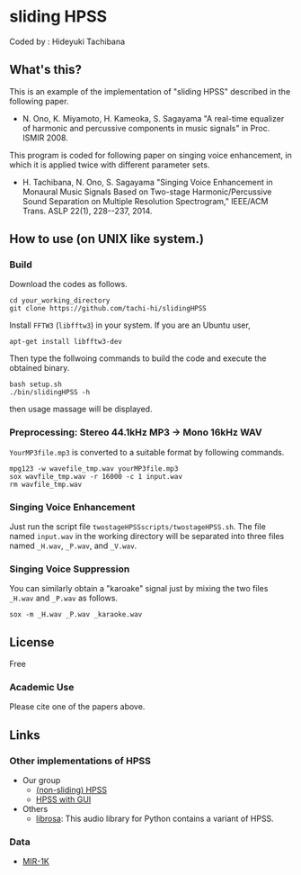 sliding HPSS
============

Coded by : Hideyuki Tachibana


What's this?
------------
This is an example of the implementation of "sliding HPSS" described in the following paper.

* N. Ono, K. Miyamoto, H. Kameoka, S. Sagayama "A real-time equalizer of harmonic and percussive components in music signals" in Proc. ISMIR 2008.

This program is coded for following paper on singing voice enhancement,
in which it is applied twice with different parameter sets.
* H. Tachibana, N. Ono, S. Sagayama "Singing Voice Enhancement in Monaural Music Signals Based on Two-stage Harmonic/Percussive Sound Separation on Multiple Resolution Spectrogram," IEEE/ACM Trans. ASLP 22(1), 228--237, 2014.


How to use (on UNIX like system.)
---------------------------------

### Build

Download the codes as follows.

	cd your_working_directory
	git clone https://github.com/tachi-hi/slidingHPSS

Install `FFTW3` (`libfftw3`) in your system. If you are an Ubuntu user,

	apt-get install libfftw3-dev

Then type the follwoing commands to build the code and execute the obtained binary.

	bash setup.sh
	./bin/slidingHPSS -h

then usage massage will be displayed.

### Preprocessing: Stereo 44.1kHz MP3 -> Mono 16kHz WAV

`YourMP3file.mp3` is converted to a suitable format by following commands.

	mpg123 -w wavefile_tmp.wav yourMP3file.mp3
	sox wavfile_tmp.wav -r 16000 -c 1 input.wav
	rm wavfile_tmp.wav

### Singing Voice Enhancement

Just run the script file `twostageHPSSscripts/twostageHPSS.sh`. The file named `input.wav` in the working directory will be separated into three files named `_H.wav`, `_P.wav`, and `_V.wav`.

### Singing Voice Suppression

You can similarly obtain a "karoake" signal just by mixing the two files `_H.wav` and `_P.wav` as follows.

	sox -m _H.wav _P.wav _karaoke.wav

## License
Free

### Academic Use
Please cite one of the papers above.

## Links

### Other implementations of HPSS

+ Our group
	+ [(non-sliding) HPSS](https://github.com/tachi-hi/HPSS)
	+ [HPSS with GUI](http://hil.t.u-tokyo.ac.jp/software/HPSS/)
+ Others
	+ [librosa](http://librosa.github.io/librosa/): This audio library for Python contains a variant of HPSS.

### Data
+ [MIR-1K](https://sites.google.com/site/unvoicedsoundseparation/mir-1k)

